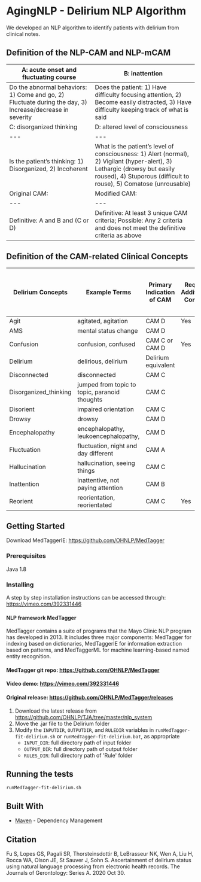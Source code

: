 # AgingNLP - Delirium NLP Algorithm

We developed an NLP algorithm to identify patients with delirium from clinical notes.

## Definition of the NLP-CAM and NLP-mCAM
| A: acute onset and fluctuating course | B: inattention |
| --- | --- |
| Do the abnormal behaviors: 1) Come and go, 2) Fluctuate during the day, 3) Increase/decrease in severity | Does the patient: 1) Have difficulty focusing attention, 2) Become easily distracted, 3) Have difficulty keeping track of what is said |
| C: disorganized thinking | D: altered level of consciousness |
| --- | --- |
| Is the patient’s thinking: 1) Disorganized, 2) Incoherent | What is the patient’s level of consciousness: 1) Alert (normal), 2) Vigilant (hyper-alert), 3) Lethargic (drowsy but easily roused), 4) Stuporous (difficult to rouse), 5) Comatose (unrousable) |
| Original CAM: | Modified CAM: |
| --- | --- |
| Definitive: A and B and (C or D) | Definitive: At least 3 unique CAM criteria; Possible: Any 2 criteria and does not meet the definitive criteria as above |


## Definition of the CAM-related Clinical Concepts
| Delirium Concepts | Example Terms | Primary Indication of CAM | Require Additional Context | Potential Direct Indication of Delirium Status |
| --- | --- | --- | --- | --- |
| Agit | agitated, agitation | CAM D | Yes | No |
| AMS  | mental status change | CAM D |  | No |
| Confusion  | confusion, confused | CAM C or CAM D | Yes | No |
| Delirium | delirious, delirium | Delirium equivalent |  | Yes |
| Disconnected  | disconnected | CAM C |  | No |
| Disorganized_thinking  | jumped from topic to topic, paranoid thoughts | CAM C |  | No |
| Disorient  | impaired orientation | CAM C |  | No |
| Drowsy | drowsy | CAM D |  | No |
| Encephalopathy  | encephalopathy, leukoencephalopathy,  | CAM D |  | Yes |
| Fluctuation | fluctuation, night and day different | CAM A |  | No |
| Hallucination  | hallucination, seeing things | CAM C  |  | No |
| Inattention  | inattentive, not paying attention | CAM B |  | No |
| Reorient  | reorientation, reorientated | CAM C | Yes | No |

## Getting Started

Download MedTaggerIE:
https://github.com/OHNLP/MedTagger


### Prerequisites

Java 1.8


### Installing
 
A step by step installation instructions can be accessed through:
https://vimeo.com/392331446

#### NLP framework MedTagger
MedTagger contains a suite of programs that the Mayo Clinic NLP program has developed in 2013.
It includes three major components: MedTagger for indexing based on dictionaries, MedTaggerIE for
information extraction based on patterns, and MedTaggerML for machine learning-based named entity recognition.
#### MedTagger git repo: https://github.com/OHNLP/MedTagger
#### Video demo: https://vimeo.com/392331446
#### Original release: https://github.com/OHNLP/MedTagger/releases

1. Download the latest release from https://github.com/OHNLP/TJA/tree/master/nlp_system 
2. Move the .jar file to the Delirium folder
3. Modify the `INPUTDIR`, `OUTPUTDIR`, and `RULEDIR` variables in `runMedTagger-fit-delirium.sh` or `runMedTagger-fit-delirium.bat`, as appropriate
    - `INPUT_DIR`: full directory path of input folder 
    - `OUTPUT_DIR`: full directory path of output folder
    - `RULES_DIR`: full directory path of 'Rule' folder


## Running the tests
```
runMedTagger-fit-delirium.sh
```

## Built With

* [Maven](https://maven.apache.org/) - Dependency Management


## Citation
Fu S, Lopes GS, Pagali SR, Thorsteinsdottir B, LeBrasseur NK, Wen A, Liu H, Rocca WA, Olson JE, St Sauver J, Sohn S. Ascertainment of delirium status using natural language processing from electronic health records. The Journals of Gerontology: Series A. 2020 Oct 30.

